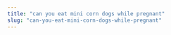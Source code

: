 ```yaml
---
title: "can you eat mini corn dogs while pregnant"
slug: "can-you-eat-mini-corn-dogs-while-pregnant"
---
```


